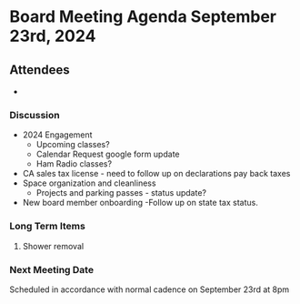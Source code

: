 # Board Meeting Agenda September 23rd, 2024

## Attendees
- 

### Discussion
- 2024 Engagement
  - Upcoming classes?
  - Calendar Request google form update
  - Ham Radio classes?
- CA sales tax license - need to follow up on declarations pay back taxes
- Space organization and cleanliness
  - Projects and parking passes - status update?
- New board member onboarding
-Follow up on state tax status.

### Long Term Items
1. Shower removal


### Next Meeting Date
Scheduled in accordance with normal cadence on September 23rd at 8pm
